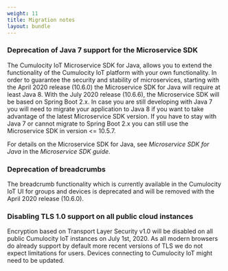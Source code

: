 ```yaml
---
weight: 11
title: Migration notes
layout: bundle
---
```



### Deprecation of Java 7 support for the Microservice SDK

The Cumulocity IoT Microservice SDK for Java, allows you to extend the functionality of the Cumulocity IoT platform with your own functionality. In order to guarantee the security and stability of microservices, starting with the April 2020 release (10.6.0) the Microservice SDK for Java will require at least Java 8. With the July 2020 release (10.6.6), the Microservice SDK will be based on Spring Boot 2.x. In case you are still developing with Java 7 you will need to migrate your application to Java 8 if you want to take advantage of the latest Microservice SDK version. If you have to stay with Java 7 or cannot migrate to Spring Boot 2.x you can still use the Microservice SDK in version <= 10.5.7.

For details on the Microservice SDK for Java, see *Microservice SDK for Java* in the *Microservice SDK guide*.

### Deprecation of breadcrumbs

The breadcrumb functionality which is currently available in the Cumulocity IoT UI for groups and devices is deprecated and will be removed with the April 2020 release (10.6.0).

### Disabling TLS 1.0 support on all public cloud instances

Encryption based on Transport Layer Security v1.0 will be disabled on all public Cumulocity IoT instances on July 1st, 2020. As all modern browsers do already support by default more recent versions of TLS we do not expect limitations for users. Devices connecting to Cumulocity IoT might need to be updated.